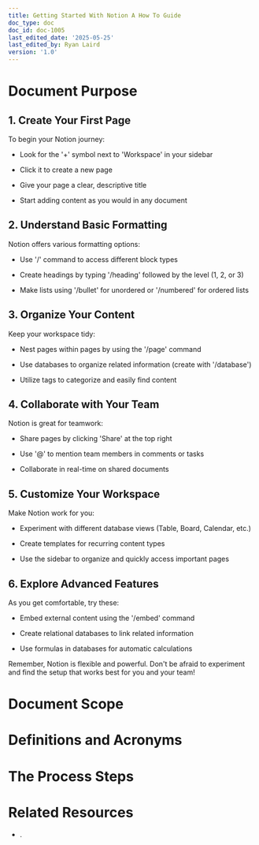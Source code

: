 ```yaml
---
title: Getting Started With Notion A How To Guide
doc_type: doc
doc_id: doc-1005
last_edited_date: '2025-05-25'
last_edited_by: Ryan Laird
version: '1.0'
---
```


# Document Purpose

<!-- Unsupported block type: divider -->

<!-- Unsupported block type: unsupported -->

## 1. Create Your First Page

To begin your Notion journey:

- Look for the '+' symbol next to 'Workspace' in your sidebar

- Click it to create a new page

- Give your page a clear, descriptive title

- Start adding content as you would in any document

## 2. Understand Basic Formatting

Notion offers various formatting options:

- Use '/' command to access different block types

- Create headings by typing '/heading' followed by the level (1, 2, or 3)

- Make lists using '/bullet' for unordered or '/numbered' for ordered lists

## 3. Organize Your Content

Keep your workspace tidy:

- Nest pages within pages by using the '/page' command

- Use databases to organize related information (create with '/database')

- Utilize tags to categorize and easily find content

## 4. Collaborate with Your Team

Notion is great for teamwork:

- Share pages by clicking 'Share' at the top right

- Use '@' to mention team members in comments or tasks

- Collaborate in real-time on shared documents

## 5. Customize Your Workspace

Make Notion work for you:

- Experiment with different database views (Table, Board, Calendar, etc.)

- Create templates for recurring content types

- Use the sidebar to organize and quickly access important pages

## 6. Explore Advanced Features

As you get comfortable, try these:

- Embed external content using the '/embed' command

- Create relational databases to link related information

- Use formulas in databases for automatic calculations

Remember, Notion is flexible and powerful. Don't be afraid to experiment and find the setup that works best for you and your team!

# Document Scope

<!-- Unsupported block type: divider -->

<!-- Unsupported block type: unsupported -->

# Definitions and Acronyms

<!-- Unsupported block type: divider -->

<!-- Unsupported block type: child_database -->

# The Process Steps

<!-- Unsupported block type: divider -->

<!-- Unsupported block type: unsupported -->

<!-- Unsupported block type: table_of_contents -->



# Related Resources

<!-- Unsupported block type: divider -->

- .
